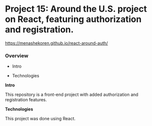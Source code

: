 # Project 15: Around the U.S. project on React, featuring authorization and registration.

https://menashekoren.github.io/react-around-auth/

### Overview

- Intro

- Technologies

**Intro**

This repository is a front-end project with added authorization and registration features.

**Technologies**

This project was done using React.
